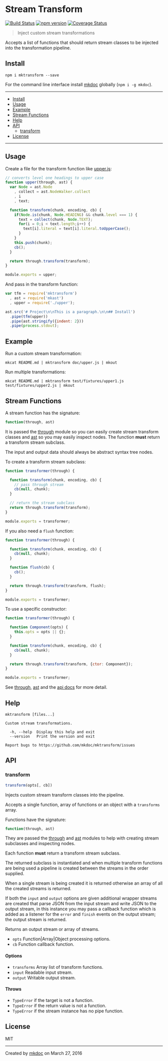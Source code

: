 # Stream Transform

[![Build Status](https://travis-ci.org/mkdoc/mktransform.svg?v=3)](https://travis-ci.org/mkdoc/mktransform)
[![npm version](http://img.shields.io/npm/v/mktransform.svg?v=3)](https://npmjs.org/package/mktransform)
[![Coverage Status](https://coveralls.io/repos/mkdoc/mktransform/badge.svg?branch=master&service=github&v=3)](https://coveralls.io/github/mkdoc/mktransform?branch=master)

> Inject custom stream transformations

Accepts a list of functions that should return stream classes to be injected into the transformation pipeline.

## Install

```
npm i mktransform --save
```

For the command line interface install [mkdoc][] globally (`npm i -g mkdoc`).

---

- [Install](#install)
- [Usage](#usage)
- [Example](#example)
- [Stream Functions](#stream-functions)
- [Help](#help)
- [API](#api)
   - [transform](#transform)
- [License](#license)

---

## Usage

Create a file for the transform function like [upper.js](https://github.com/mkdoc/mktransform/blob/master/doc/upper.js):

```javascript
// converts level one headings to upper case
function upper(through, ast) {
  var Node = ast.Node
    , collect = ast.NodeWalker.collect
    , i
    , text;

  function transform(chunk, encoding, cb) {
    if(Node.is(chunk, Node.HEADING) && chunk.level === 1) {
      text = collect(chunk, Node.TEXT);
      for(i = 0;i < text.length;i++) {
        text[i].literal = text[i].literal.toUpperCase();
      }
    }
    this.push(chunk);
    cb();
  }

  return through.transform(transform);
}

module.exports = upper;
```

And pass in the transform function:

```javascript
var tfm = require('mktransform')
  , ast = require('mkast')
  , upper = require('./upper');

ast.src('# Project\n\nThis is a paragraph.\n\n## Install')
  .pipe(tfm(upper))
  .pipe(ast.stringify({indent: 2}))
  .pipe(process.stdout);
```

## Example

Run a custom stream transformation:

```shell
mkcat README.md | mktransform doc/upper.js | mkout
```

Run multiple transformations:

```shell
mkcat README.md | mktransform test/fixtures/upper1.js test/fixtures/upper2.js | mkout
```

## Stream Functions

A stream function has the signature:

```javascript
function(through, ast)
```

It is passed the [through][] module so you can easily create stream transform classes and [ast][mkast] so you may easily inspect nodes. The function **must** return a transform stream subclass.

The input and output data should always be abstract syntax tree nodes.

To create a transform stream subclass:

```javascript
function transformer(through) {

  function transform(chunk, encoding, cb) {
    // pass through stream
    cb(null, chunk);
  }

  // return the stream subclass
  return through.transform(transform);
}

module.exports = transformer;
```

If you also need a `flush` function:

```javascript
function transformer(through) {

  function transform(chunk, encoding, cb) {
    cb(null, chunk);
  }

  function flush(cb) {
    cb(); 
  }

  return through.transform(transform, flush);
}

module.exports = transformer;
```

To use a specific constructor:

```javascript
function transformer(through) {

  function Component(opts) {
    this.opts = opts || {}; 
  }

  function transform(chunk, encoding, cb) {
    cb(null, chunk);
  }

  return through.transform(transform, {ctor: Component});
}

module.exports = transformer;
```

See [through][through], [ast][mkast] and the [api docs](#api) for more detail.

## Help

```
mktransform [files...]

Custom stream transformations.

  -h, --help  Display this help and exit
  --version   Print the version and exit

Report bugs to https://github.com/mkdoc/mktransform/issues
```

## API

### transform

```javascript
transform(opts[, cb])
```

Injects custom stream transform classes into the pipeline.

Accepts a single function, array of functions or an object with a
`transforms` array.

Functions have the signature:

```javascript
function(through, ast)
```

They are passed the [through][] and [ast][mkast] modules to help with
creating stream subclasses and inspecting nodes.

Each function **must** return a transform stream subclass.

The returned subclass is instantiated and when multiple transform functions
are being used a pipeline is created between the streams in the order
supplied.

When a single stream is being created it is returned otherwise an array
of all the created streams is returned.

If both the `input` and `output` options are given additional wrapper
streams are created that parse JSON from the input stream and write JSON
to the output stream, in this instance you may pass a callback function
which is added as a listener for the `error` and `finish` events on the
output stream; the output stream is returned.

Returns an output stream or array of streams.

* `opts` Function|Array|Object processing options.
* `cb` Function callback function.

#### Options

* `transforms` Array list of transform functions.
* `input` Readable input stream.
* `output` Writable output stream.

#### Throws

* `TypeError` if the target is not a function.
* `TypeError` if the return value is not a function.
* `TypeError` if the stream instance has no pipe function.

## License

MIT

---

Created by [mkdoc](https://github.com/mkdoc/mkdoc) on March 27, 2016

[mkdoc]: https://github.com/mkdoc/mkdoc
[mkast]: https://github.com/mkdoc/mkast
[through]: https://github.com/tmpfs/through3
[commonmark]: http://commonmark.org
[jshint]: http://jshint.com
[jscs]: http://jscs.info

